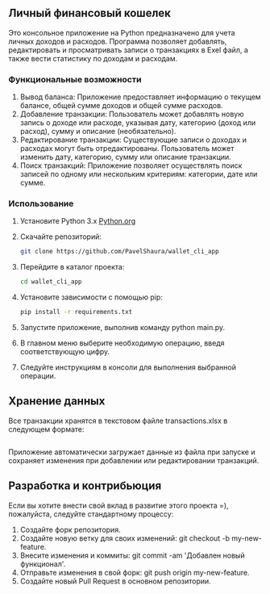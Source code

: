 
## Личный финансовый кошелек

Это консольное приложение на Python предназначено для учета личных доходов и расходов. 
Программа позволяет добавлять, редактировать и просматривать записи о транзакциях в Exel файл, а также вести статистику по доходам и расходам.

### Функциональные возможности

1. Вывод баланса: Приложение предоставляет информацию о текущем балансе, общей сумме доходов и общей сумме расходов.
2. Добавление транзакции: Пользователь может добавлять новую запись о доходе или расходе, указывая дату, категорию (доход или расход), сумму и описание (необязательно).
3. Редактирование транзакции: Существующие записи о доходах и расходах могут быть отредактированы. Пользователь может изменить дату, категорию, сумму или описание транзакции.
4. Поиск транзакций: Приложение позволяет осуществлять поиск записей по одному или нескольким критериям: категории, дате или сумме.

### Использование

1. Установите Python 3.x [Python.org](https://www.python.org/downloads/)

2. Скачайте репозиторий:

   ```bash
   git clone https://github.com/PavelShaura/wallet_cli_app
   
3. Перейдите в каталог проекта:

   ```bash
   cd wallet_cli_app
   
4. Установите зависимости с помощью pip:

   ```bash
   pip install -r requirements.txt
5. Запустите приложение, выполнив команду python main.py.
6. В главном меню выберите необходимую операцию, введя соответствующую цифру.
7. Следуйте инструкциям в консоли для выполнения выбранной операции.

## Хранение данных

Все транзакции хранятся в текстовом файле transactions.xlsx в следующем формате:

<div id="header">
  <img src=""/>
</div>

Приложение автоматически загружает данные из файла при запуске и сохраняет изменения при добавлении или редактировании транзакций.

## Разработка и контрибьюция

Если вы хотите внести свой вклад в развитие этого проекта  =), пожалуйста, следуйте стандартному процессу:

1. Создайте форк репозитория.
2. Создайте новую ветку для своих изменений: git checkout -b my-new-feature.
3. Внесите изменения и коммиты: git commit -am 'Добавлен новый функционал'.
4. Отправьте изменения в свой форк: git push origin my-new-feature.
5. Создайте новый Pull Request в основном репозитории.
